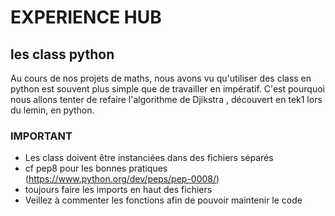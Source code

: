 # EXPERIENCE HUB
## les class python

Au cours de nos projets de maths, nous avons vu qu'utiliser des class en python est souvent plus simple que de travailler en impératif. C'est pourquoi nous allons tenter de refaire l'algorithme de Djikstra , découvert en tek1 lors du lemin, en python.

### IMPORTANT
- Les class doivent être instanciées dans des fichiers séparés
- cf pep8 pour les bonnes pratiques (https://www.python.org/dev/peps/pep-0008/)
- toujours faire les imports en haut des fichiers
- Veillez à commenter les fonctions afin de pouvoir maintenir le code
